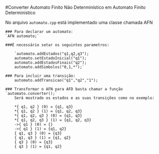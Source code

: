 #Converter Automato Finito Não Determinístico em Automato Finito Determinístico

No arquivo ```automato.cpp``` está implementado uma classe chamada AFN 

	### Para declarar um automato: 
	`AFN automato;`

	###É necessário setar os seguintes parametros:

		`automato.addEstados("q1,q2,q3");
		automato.setEstadoInicial("q1");
		automato.addEstadosFinais("q2");
		automato.addSimbolos("0,1,*");`

	### Para incluir uma transição:
		automato.addTransicao("q1","q2","1");

	### Transformar o AFN para AFD basta chamar a função `automato.converter();`
		Será mostrado os estados e as suas transições como no exemplo:

		*{ q1, q2 } (0) = {q1, q3}
		*{ q1, q2 } (1) = {q1, q2, q3}
		*{ q1, q2, q3 } (0) = {q1, q3}
		*{ q1, q2, q3 } (1) = {q1, q2, q3}
		->{ q1 } (0) = {}
		->{ q1 } (1) = {q1, q2}
		{ q1, q3 } (0) = {q3}
		{ q1, q3 } (1) = {q1, q2}
		{ q3 } (0) = {q3}
		{ q3 } (1) = {q1, q2}
